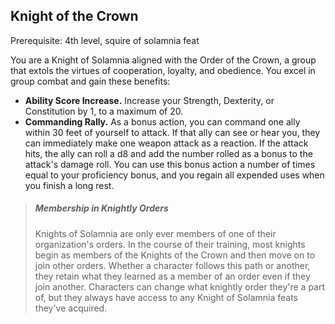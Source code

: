 ## Knight of the Crown

Prerequisite: 4th level, squire of solamnia feat

You are a Knight of Solamnia aligned with the Order of the Crown, a group that extols the virtues of cooperation, loyalty, and obedience. You excel in group combat and gain these benefits:

- **Ability Score Increase.** Increase your Strength, Dexterity, or Constitution by 1, to a maximum of 20.
- **Commanding Rally.** As a bonus action, you can command one ally within 30 feet of yourself to attack. If that ally can see or hear you, they can immediately make one weapon attack as a reaction. If the attack hits, the ally can roll a d8 and add the number rolled as a bonus to the attack's damage roll. You can use this bonus action a number of times equal to your proficiency bonus, and you regain all expended uses when you finish a long rest.

> ##### Membership in Knightly Orders
>
>Knights of Solamnia are only ever members of one of their organization's orders. In the course of their training, most knights begin as members of the Knights of the Crown and then move on to join other orders. Whether a character follows this path or another, they retain what they learned as a member of an order even if they join another. Characters can change what knightly order they're a part of, but they always have access to any Knight of Solamnia feats they've acquired.
>